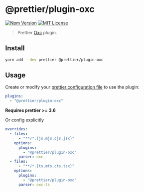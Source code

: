# @prettier/plugin-oxc

[![Npm Version](https://img.shields.io/npm/v/@prettier/plugin-oxc.svg?style=flat-square)](https://www.npmjs.com/package/@prettier/plugin-oxc)
[![MIT License](https://img.shields.io/npm/l/@prettier/plugin-oxc.svg?style=flat-square)](https://github.com/prettier/prettier/blob/main/license)

> Prettier [Oxc](https://oxc.rs/) plugin.

## Install

```bash
yarn add --dev prettier @prettier/plugin-oxc
```

## Usage

Create or modify your [prettier configuration file](https://prettier.io/docs/en/configuration) to use the plugin:

```yaml
plugins:
  - "@prettier/plugin-oxc"
```

**Requires prettier >= 3.6**

Or config explicitly

```yaml
overrides:
  - files:
      - "**/*.{js,mjs,cjs,jsx}"
    options:
      plugins:
        - "@prettier/plugin-oxc"
      parser: oxc
  - files:
      - "**/*.{ts,mts,cts,tsx}"
    options:
      plugins:
        - "@prettier/plugin-oxc"
      parser: oxc-ts
```
